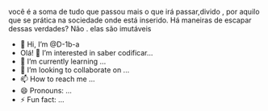 você é a soma de tudo que passou mais o que irá passar,divido , por aquilo que se prática na sociedade onde está inserido.  Há maneiras de escapar dessas verdades?  Não . elas são imutáveis 
- 👋 Hi, I’m @D-1b-a
- Olá! 👀 I’m interested in  saber codificar...
- 🌱 I’m currently learning ...
- 💞️ I’m looking to collaborate on ...
- 📫 How to reach me ...
- 😄 Pronouns: ...
- ⚡ Fun fact: ...

<!---
D-1b-a/D-1b-a is a ✨ special ✨ repository because its `README.md` (this file) appears on your GitHub profile.
You can click the Preview link to take a look at your changes.
--->

